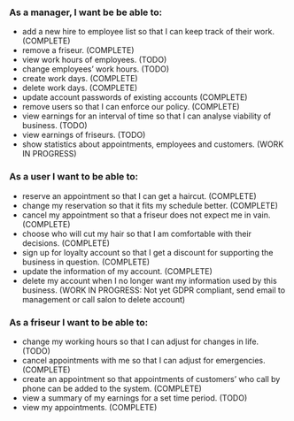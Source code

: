 ### As a manager, I want be be able to:
- add a new hire to employee list so that I can keep track of their work. (COMPLETE)
- remove a friseur. (COMPLETE)
- view work hours of employees. (TODO)
- change employees’ work hours. (TODO)
- create work days. (COMPLETE)
- delete work days. (COMPLETE)
- update account passwords of existing accounts (COMPLETE)
- remove users so that I can enforce our policy. (COMPLETE)
- view earnings for an interval of time so that I can analyse viability of business. (TODO)
- view earnings of friseurs. (TODO)
- show statistics about appointments, employees and customers. (WORK IN PROGRESS)

### As a user I want to be able to:
- reserve an appointment so that I can get a haircut. (COMPLETE)
- change my reservation so that it fits my schedule better. (COMPLETE)
- cancel my appointment so that a friseur does not expect me in vain. (COMPLETE)
- choose who will cut my hair so that I am comfortable with their decisions. (COMPLETE)
- sign up for loyalty account so that I get a discount for supporting the business in question. (COMPLETE)
- update the information of my account. (COMPLETE)
- delete my account when I no longer want my information used by this business. (WORK IN PROGRESS: Not yet GDPR compliant, send email to management or call salon to delete account)

### As a friseur I want to be able to:
- change my working hours so that I can adjust for changes in life. (TODO)
- cancel appointments with me so that I can adjust for emergencies. (COMPLETE)
- create an appointment so that appointments of customers’ who call by phone can be added to the system. (COMPLETE)
- view a summary of my earnings for a set time period. (TODO)
- view my appointments. (COMPLETE)